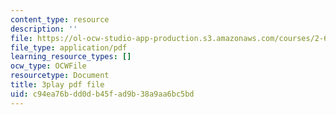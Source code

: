 ```yaml
---
content_type: resource
description: ''
file: https://ol-ocw-studio-app-production.s3.amazonaws.com/courses/2-627-fundamentals-of-photovoltaics-fall-2013/c94ea76bdd0db45fad9b38a9aa6bc5bd_vN5Yn-niTXE.pdf
file_type: application/pdf
learning_resource_types: []
ocw_type: OCWFile
resourcetype: Document
title: 3play pdf file
uid: c94ea76b-dd0d-b45f-ad9b-38a9aa6bc5bd
---
```

